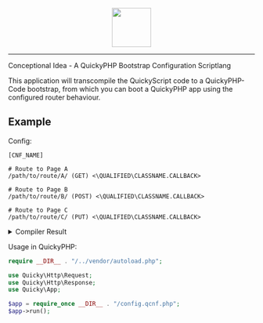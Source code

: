   
  
<div align="center">
<p>
  <img alt="" height="80" src="https://user-images.githubusercontent.com/66866223/222735306-9871074e-a67a-463b-8233-66372cd32ec8.png">
</p>
</div>
  
  
------------------------------

Conceptional Idea - A QuickyPHP Bootstrap Configuration Scriptlang  

This application will transcompile the QuickyScript code to a QuickyPHP-Code bootstrap, from which you can boot a QuickyPHP app using the configured router behaviour.

## Example

Config:
```
[CNF_NAME]

# Route to Page A
/path/to/route/A/ (GET) <\QUALIFIED\CLASSNAME.CALLBACK>

# Route to Page B
/path/to/route/B/ (POST) <\QUALIFIED\CLASSNAME.CALLBACK>

# Route to Page C
/path/to/route/C/ (PUT) <\QUALIFIED\CLASSNAME.CALLBACK>
```
<details>
  <summary>Compiler Result</summary>
  
  ```php
<?php
/**
 * Compiled by QuickyScript Transcompiler
 * 
 * Started at 2023-03-03, 14:09:06
 *
 * @author      David Dewes <hello@david-dewes.de>
 * @version     1.0
 * @license     MIT
 */

use Quicky\Http\Request;
use Quicky\Http\Response;
use Quicky\App;

$app = App::create();
App::session()->start();

// AUTO GENERATED BOOTSTRAP: CNF_NAME

// rule dump:
// {'path': <QuickyScript.parser.Path object at 0x00000187E57DAA40>, 'method': <QuickyScript.parser.Method object at 0x00000187E5AC92D0>, 'callback': <QuickyScript.parser.Callback object at 0x00000187E5AC9270>}
App::route("GET", "/path/to/route/A/", function (Request $request, Response $response) {
    // invoke callback
    $ufrv = call_user_func(array("\QUALIFIED\CLASSNAME", "CALLBACK"), $request, $response);
    if (!$ufrv instanceof Response) {
        return $response;
    }
    return $ufrv;
});


// rule dump:
// {'path': <QuickyScript.parser.Path object at 0x00000187E5AC91B0>, 'method': <QuickyScript.parser.Method object at 0x00000187E5AC9150>, 'callback': <QuickyScript.parser.Callback object at 0x00000187E5AC90F0>}
App::route("POST", "/path/to/route/B/", function (Request $request, Response $response) {
    // invoke callback
    $ufrv = call_user_func(array("\QUALIFIED\CLASSNAME", "CALLBACK"), $request, $response);
    if (!$ufrv instanceof Response) {
        return $response;
    }
    return $ufrv;
});


// rule dump:
// {'path': <QuickyScript.parser.Path object at 0x00000187E5AC9030>, 'method': <QuickyScript.parser.Method object at 0x00000187E5AC8FD0>, 'callback': <QuickyScript.parser.Callback object at 0x00000187E5AC8F70>}
App::route("PUT", "/path/to/route/C/", function (Request $request, Response $response) {
    // invoke callback
    $ufrv = call_user_func(array("\QUALIFIED\CLASSNAME", "CALLBACK"), $request, $response);
    if (!$ufrv instanceof Response) {
        return $response;
    }
    return $ufrv;
});


return $app;
?>

```
</details>

Usage in QuickyPHP:
```php
require __DIR__ . "/../vendor/autoload.php";

use Quicky\Http\Request;
use Quicky\Http\Response;
use Quicky\App;

$app = require_once __DIR__ . "/config.qcnf.php";
$app->run();
```
